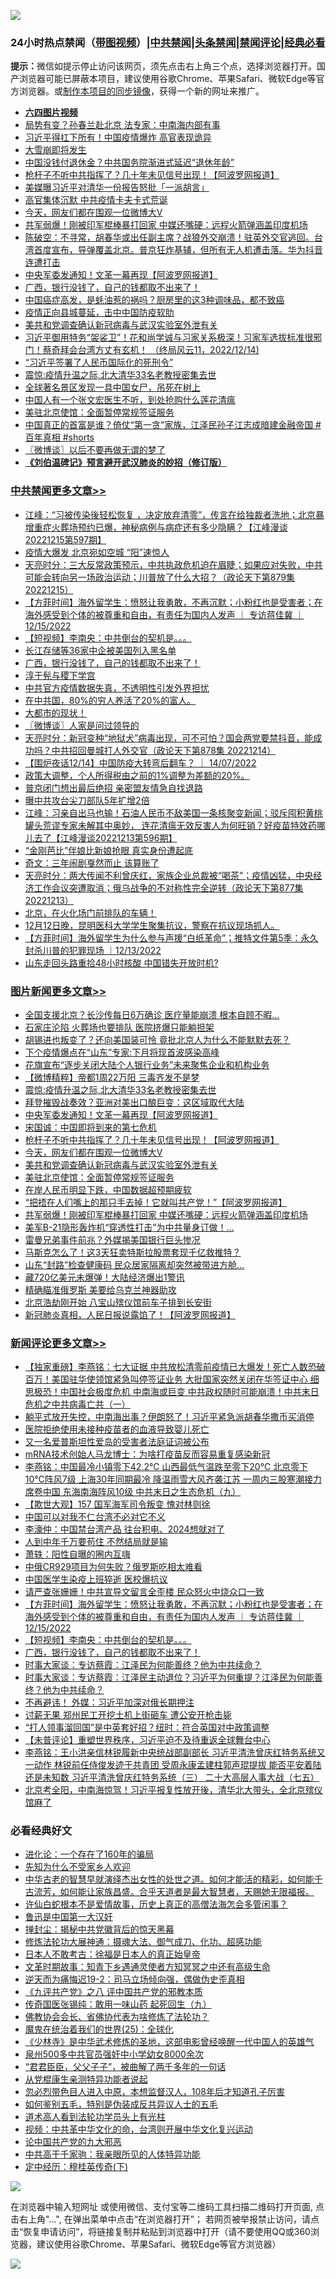 ![](https://raw.githubusercontent.com/jsvpn/jsproxy/dev/64photo/fqnews-qr.jpg)

<div id="tt">
<h3>24小时热点禁闻（<a href="https://aaa.v2dns.tk/?QAjUl=BgRp5UNKRn&T5Vk=fPVH&Q59Ab=WxGE" target="_blank">带图视频</a>）|<a href="#%E4%B8%AD%E5%85%B1%E7%A6%81%E9%97%BB%E6%9B%B4%E5%A4%9A%E6%96%87%E7%AB%A0">中共禁闻</a>|<a href="#%E5%9B%BE%E7%89%87%E6%96%B0%E9%97%BB%E6%9B%B4%E5%A4%9A%E6%96%87%E7%AB%A0">头条禁闻</a>|<a href="#%E6%96%B0%E9%97%BB%E8%AF%84%E8%AE%BA%E6%9B%B4%E5%A4%9A%E6%96%87%E7%AB%A0">禁闻评论|<a href="#%E5%BF%85%E7%9C%8B%E7%BB%8F%E5%85%B8%E5%A5%BD%E6%96%87">经典必看</a></h3>
<div><b>提示：</b>微信如提示停止访问该网页，须先点击右上角三个点，选择浏览器打开。国产浏览器可能已屏蔽本项目，建议使用谷歌Chrome、苹果Safari、微软Edge等官方浏览器。或<a href="%E5%88%B6%E4%BD%9Cgit%E7%A6%81%E9%97%BB%E9%95%9C%E5%83%8F.md">制作本项目的同步镜像</a>，获得一个新的网址来推广。</div>
<ul>
<li><b><a href="http://d2.v2rss.gq/64.mp4" target="_blank">六四图片视频</a></b></li>
<li><a href="/baitai/20221215/1823994.md">局势有变？孙春兰赴北京 法专家：中南海内部有事</a></li>
<li><a href="/cnnews/20221216/1824074.md">习近平得扛下所有！中国疫情爆炸 高官表现诡异</a></li>
<li><a href="/ssgc/20221215/1823996.md">大雪崩即将发生</a></li>
<li><a href="/cnnews/20221215/1823943.md">中国没钱付退休金？中共国务院渐进式延迟“退休年龄”</a></li>
<li><a href="/topimagenews/20221216/1824189.md">枪杆子不听中共指挥了？几十年未见信号出现！【阿波罗网报道】</a></li>
<li><a href="/baitai/20221216/1824148.md">美媒曝习近平对清华一份报告怒批「一派胡言」</a></li>
<li><a href="/ssgc/20221215/1823988.md">高官集体沉默 中共疫情卡夫卡式荒诞</a></li>
<li><a href="/topimagenews/20221216/1824109.md">今天，网友们都在围观一位微博大V</a></li>
<li><a href="/topimagenews/20221215/1823961.md">共军弱爆！刚被印军棍棒暴打回家 中媒还嘴硬：远程火箭弹涵盖印度机场</a></li>
<li><a href="/sohnews/20221215/1823982.md">陈破空：不寻常，胡春华或出任副主席？战狼外交崩溃！驻英外交官逃回。台湾首度宣布，导弹覆盖北京。普京狂炸基辅，但所有无人机遭击落。华为抖音连遭打击</a></li>
<li><a href="/topimagenews/20221216/1824235.md">中央军委发通知！文革一幕再现【阿波罗网报道】</a></li>
<li><a href="/comments/20221216/1824092.md">广西，银行没钱了，自己的钱都取不出来了！</a></li>
<li><a href="/health/20221215/1823940.md">中国癌症高发，是蚝油惹的祸吗？厨房里的这3种调味品，都不致癌</a></li>
<li><a href="/cnnews/20221216/1824116.md">疫情正向县城蔓延，击中中国防疫软肋</a></li>
<li><a href="/topimagenews/20221216/1824108.md">美共和党调查确认新冠病毒与武汉实验室外泄有关</a></li>
<li><a href="/sohnews/20221216/1824140.md">习近平御用特务“袈裟卫”！花和尚学诚与习家关系极深！习家军选拔标准很邪门！蔡奇拜会台湾方丈有玄机！ （终局风云11，2022/12/14)</a></li>
<li><a href="/baitai/20221216/1824188.md">“习近平签署了人民币国际化的死刑令”</a></li>
<li><a href="/topimagenews/20221216/1824277.md">震惊:疫情升温之际,北大清华33名老教授密集去世</a></li>
<li><a href="/cnnews/20221216/1824251.md">全球著名景区发现一具中国女尸，吊死在树上</a></li>
<li><a href="/sohnews/20221216/1824066.md">中国人有一个张文宏医生不听，到处抢购什么莲花清瘟</a></li>
<li><a href="/topimagenews/20221216/1824058.md">美驻北京使馆：全面暂停常规签证服务</a></li>
<li><a href="/sohnews/20221216/1824126.md">中国真正的首富是谁？倚仗“第一贪”家族，江泽民孙子江志成暗建金融帝国 #百年真相  #shorts</a></li>
<li><a href="/ssgc/20221216/1824181.md">〖微博谈〗以后不要再做无谓的梦了</a></li>
<li><b><a href="/comments/20200207/1272816.md" target="_blank">《刘伯温碑记》预言避开武汉肺炎的妙招（修订版）</a></b></li>
</ul>
</div>

<div class="catlist">
<h3><a href="/cbnews/" target="_blank">中共禁闻</a><span><a href="/cbnews/" target="_blank" rel="nofollow">更多文章>></a></span></h3>
<ul>
<li><a href="/cbnews/20221216/1824297.md" target="_blank">江峰：“习被传染後轻松恢复 ，决定放弃清零”，传言在给独裁者洗地；北京暴增重症火葬场预约已爆，神秘病例与病症还有多少隐瞒？【江峰漫谈20221215第597期】</a></li>
<li><a href="/cbnews/20221216/1824278.md" target="_blank">疫情大爆发 北京宛如空城 “阳”速惊人</a></li>
<li><a href="/cbnews/20221216/1824233.md" target="_blank">天亮时分：三大反常政策预示，中共执政危机迫在眉睫；如果应对失败，中共可能会转向另一场政治运动；川普放了什么大招？（政论天下第879集 20221215）</a></li>
<li><a href="/comments/20221216/1824153.md" target="_blank">【方菲时间】海外留学生：愤怒让我勇敢，不再沉默；小粉红也是受害者；在海外感受到个体的被尊重和自由，有责任为国内人发声 ｜ 专访蒋佳冀 ｜12/15/2022</a></li>
<li><a href="/comments/20221216/1824139.md" target="_blank">【短视频】李南央：中共倒台的契机是。。。</a></li>
<li><a href="/cbnews/20221216/1824138.md" target="_blank">长江存储等36家中企被美国列入黑名单</a></li>
<li><a href="/comments/20221216/1824092.md" target="_blank">广西，银行没钱了，自己的钱都取不出来了！</a></li>
<li><a href="/cbnews/20221215/1789262.md" target="_blank">淳于髡与稷下学宫</a></li>
<li><a href="/cbnews/20221215/1823922.md" target="_blank">中共官方疫情数据失真，不透明性引发外界担忧</a></li>
<li><a href="/comments/20221215/1823855.md" target="_blank">在中共国，80%的穷人养活了20%的富人。</a></li>
<li><a href="/comments/20221215/1823826.md" target="_blank">大都市的现状！</a></li>
<li><a href="/cbnews/20221215/1823820.md" target="_blank">〖微博谈〗人家是问过领导的</a></li>
<li><a href="/cbnews/20221215/1823803.md" target="_blank">天亮时分：新冠变种“地狱犬”病毒出现，可不可怕？国会两党要禁抖音，能成功吗？中共招回曼城打人外交官（政论天下第878集 20221214）</a></li>
<li><a href="/comments/20221215/1823698.md" target="_blank">【围炉夜话12/14】中国防疫大转弯后翻车？ ｜ 14/07/2022</a></li>
<li><a href="/comments/20221215/1823624.md" target="_blank">政策大调整，个人所得税由之前的1%调整为差额的20%。</a></li>
<li><a href="/cbnews/20221214/1823507.md" target="_blank">普京闭门想出最后绝招 亲密盟友情急自找退路</a></li>
<li><a href="/cbnews/20221214/1823445.md" target="_blank">曝中共攻台尖刀部队5年扩增2倍</a></li>
<li><a href="/cbnews/20221214/1823418.md" target="_blank">江峰：习亲自出马也输！石油人民币不敌美国一条核聚变新闻；驳斥囤积黄桃罐头荒谬专家未解其中奥妙， 连花清瘟无效反害人为何旺销？好疫苗特效药哪儿去了【江峰漫谈20221213第596期】</a></li>
<li><a href="/cbnews/20221214/1823387.md" target="_blank">“金刚芭比”伴娘比新娘抢眼 真实身份遭起底</a></li>
<li><a href="/cbnews/20221214/1823372.md" target="_blank">奇文：三年闹剧戛然而止 该算账了</a></li>
<li><a href="/cbnews/20221214/1823348.md" target="_blank">天亮时分：两大传闻不利曾庆红，家族企业总裁被“喝茶”；疫情凶猛，中央经济工作会议突遭取消；俄乌战争的不对称性完全逆转（政论天下第877集 20221213）</a></li>
<li><a href="/comments/20221214/1823333.md" target="_blank">北京，在火化场门前排队的车辆！</a></li>
<li><a href="/comments/20221214/1823321.md" target="_blank">12月12日晚，昆明医科大学学生聚集抗议，警察在抗议现场抓人。</a></li>
<li><a href="/comments/20221214/1823255.md" target="_blank">【方菲时间】海外留学生为什么参与声援“白纸革命”；推特文件第5季：永久封杀川普的犯罪现场 ｜12/13/2022</a></li>
<li><a href="/cbnews/20221214/1823233.md" target="_blank">山东走回头路重拾48小时核酸 中国错失开放时机?</a></li>

</ul>
</div>
<div class="catlist">
<h3><a href="/topimagenews/" target="_blank">图片新闻</a><span><a href="/topimagenews/" target="_blank" rel="nofollow">更多文章>></a></span></h3>
<ul>
<li><a href="/topimagenews/20221216/1824330.md" target="_blank">全国支援北京？长沙传每日6万确诊 医疗量能崩溃 根本自顾不暇…</a></li>
<li><a href="/topimagenews/20221216/1824322.md" target="_blank">石家庄沦陷 火葬场也要排队 医院挤爆只能躺担架</a></li>
<li><a href="/topimagenews/20221216/1824310.md" target="_blank">胡锡进也叛变了？还向美国装可怜 竟批北京人为什么不能默默去死？</a></li>
<li><a href="/topimagenews/20221216/1824302.md" target="_blank">下个疫情爆点在“山东”专家:下月将现首波感染高峰</a></li>
<li><a href="/topimagenews/20221216/1824301.md" target="_blank">花旗宣布“逐步关闭大陆个人银行业务”未来聚焦企业和机构业务</a></li>
<li><a href="/topimagenews/20221216/1824287.md" target="_blank">【微博精粹】帝都1周22万阳 三毒齐发不是梦</a></li>
<li><a href="/topimagenews/20221216/1824277.md" target="_blank">震惊:疫情升温之际,北大清华33名老教授密集去世</a></li>
<li><a href="/topimagenews/20221216/1824261.md" target="_blank">拜登摧毁战奏效？亚洲对美出口酿巨变：这区域取代大陆</a></li>
<li><a href="/topimagenews/20221216/1824235.md" target="_blank">中央军委发通知！文革一幕再现【阿波罗网报道】</a></li>
<li><a href="/topimagenews/20221216/1824234.md" target="_blank">宋国诚：中国即将到来的第七危机</a></li>
<li><a href="/topimagenews/20221216/1824189.md" target="_blank">枪杆子不听中共指挥了？几十年未见信号出现！【阿波罗网报道】</a></li>
<li><a href="/topimagenews/20221216/1824109.md" target="_blank">今天，网友们都在围观一位微博大V</a></li>
<li><a href="/topimagenews/20221216/1824108.md" target="_blank">美共和党调查确认新冠病毒与武汉实验室外泄有关</a></li>
<li><a href="/topimagenews/20221216/1824058.md" target="_blank">美驻北京使馆：全面暂停常规签证服务</a></li>
<li><a href="/topimagenews/20221216/1824057.md" target="_blank">在岸人民币明显下跌，中国数据超预期疲软</a></li>
<li><a href="/topimagenews/20221215/1824008.md" target="_blank">“把捂在人们嘴上的那只手去掉！它就叫共产党！”【阿波罗网报道】</a></li>
<li><a href="/topimagenews/20221215/1823961.md" target="_blank">共军弱爆！刚被印军棍棒暴打回家 中媒还嘴硬：远程火箭弹涵盖印度机场</a></li>
<li><a href="/topimagenews/20221215/1823952.md" target="_blank">美军B-21隐形轰炸机“穿透性打击”为中共量身订做！…</a></li>
<li><a href="/topimagenews/20221215/1823926.md" target="_blank">雷曼兄弟事件前兆？外媒揭美国银行巨头惨况</a></li>
<li><a href="/topimagenews/20221215/1823921.md" target="_blank">马斯克怎么了！这3天狂卖特斯拉股票套现千亿救推特？</a></li>
<li><a href="/topimagenews/20221215/1823883.md" target="_blank">山东“封路”检查健康码 民众居家隔离却突然被带进方舱…</a></li>
<li><a href="/topimagenews/20221215/1823864.md" target="_blank">藏720亿美元未爆弹！大陆经济爆出1警讯</a></li>
<li><a href="/topimagenews/20221215/1823827.md" target="_blank">精确瞄准俄罗斯 美要给乌克兰神器助攻</a></li>
<li><a href="/topimagenews/20221215/1823805.md" target="_blank">北京浩劫刚开始 八宝山殡仪馆前车子排到长安街</a></li>
<li><a href="/topimagenews/20221215/1823788.md" target="_blank">新冠肺炎真相，人民日报说露馅了！【阿波罗网报道】</a></li>

</ul>
</div>
<div class="catlist">
<h3><a href="/comments/" target="_blank">新闻评论</a><span><a href="/comments/" target="_blank" rel="nofollow">更多文章>></a></span></h3>
<ul>
<li><a href="/comments/20221216/1824316.md" target="_blank">【独家重磅】李燕铭：七大证据 中共放松清零前疫情已大爆发！死亡人数恐破百万！美国驻华使领馆紧急叫停签证业务 大批国家突然关闭在华签证中心 细思极恐！中国社会极度危机 中南海或巨变 中共政权随时可能崩溃！中共末日危机之中共病毒亡共（一）</a></li>
<li><a href="/comments/20221216/1824298.md" target="_blank">躺平式放开失控，中南海出事？伊朗怒了！习近平紧急派胡春华撒币买消停</a></li>
<li><a href="/comments/20221216/1824266.md" target="_blank">医院拒绝使用未接种疫苗者的血液导致婴儿死亡</a></li>
<li><a href="/comments/20221216/1824259.md" target="_blank">又一名爱普斯坦性爱岛的受害者法庭证词被公布</a></li>
<li><a href="/comments/20221216/1824254.md" target="_blank">mRNA技术创始人马龙博士：为啥打疫苗反而容易重复感染新冠</a></li>
<li><a href="/comments/20221216/1824256.md" target="_blank">李燕铭：中国最冷小镇零下42.2℃ 山西最低气温跌至零下20℃ 北京零下10℃阵风7级 上海30年同期最冷 降温雨雪大风齐袭江苏 一周内三股寒潮接力席卷中国 东海南海阵风10级 中共末日之生态危机（九）</a></li>
<li><a href="/comments/20221216/1824244.md" target="_blank">【欺世大观】157 国军海军司令叛变 愧对林则徐</a></li>
<li><a href="/comments/20221216/1824243.md" target="_blank">中国可以对我不仁台湾不必对它不义</a></li>
<li><a href="/comments/20221216/1824242.md" target="_blank">李濠仲：中国禁台湾产品 往台积电、2024想就对了</a></li>
<li><a href="/comments/20221216/1824213.md" target="_blank">人到中年千万要苟住 不然结局就是输</a></li>
<li><a href="/comments/20221216/1824212.md" target="_blank">萧轶：阳性自曝的圈内互嗨</a></li>
<li><a href="/comments/20221216/1824205.md" target="_blank">中俄CR929项目为何失败？俄罗斯吃相太难看</a></li>
<li><a href="/comments/20221216/1824183.md" target="_blank">中国医学生染疫上班猝逝 医校爆抗议</a></li>
<li><a href="/comments/20221216/1824182.md" target="_blank">请严查张姗姗！中共宣导文留言全歪楼 民众怒火中烧众口一致</a></li>
<li><a href="/comments/20221216/1824153.md" target="_blank">【方菲时间】海外留学生：愤怒让我勇敢，不再沉默；小粉红也是受害者；在海外感受到个体的被尊重和自由，有责任为国内人发声 ｜ 专访蒋佳冀 ｜12/15/2022</a></li>
<li><a href="/comments/20221216/1824139.md" target="_blank">【短视频】李南央：中共倒台的契机是。。。</a></li>
<li><a href="/comments/20221216/1824092.md" target="_blank">广西，银行没钱了，自己的钱都取不出来了！</a></li>
<li><a href="/comments/20221215/1824037.md" target="_blank">时事大家谈：专访蔡霞：江泽民为何能善终？他为中共续命？</a></li>
<li><a href="/comments/20221215/1824031.md" target="_blank">时事大家谈：专访蔡霞：江泽民主动退位？习近平为何重提？江泽民为何能善终？他为中共续命？</a></li>
<li><a href="/comments/20221215/1823993.md" target="_blank">不再避讳！ 外媒：习近平加深对俄长期押注</a></li>
<li><a href="/comments/20221215/1823992.md" target="_blank">讨薪无果 郑州民工开挖土机上街砸车 遭公安开枪击毙</a></li>
<li><a href="/comments/20221215/1823991.md" target="_blank">“打人领事溜回国”是中英套好招？纽时：符合英国对中政策调整</a></li>
<li><a href="/comments/20221215/1823989.md" target="_blank">【未普评论】重塑世界秩序，习近平迫不及待重返全球舞台中心</a></li>
<li><a href="/comments/20221215/1823889.md" target="_blank">李燕铭：王小洪亲信林锐履新中央统战部副部长 习近平清洗曾庆红特务系统又一动作 林锐前任侍俊发迹于共青团 受周永康孟建柱郭声琨提拔 能否平安着陆还是未知数 习近平清洗曾庆红特务系统（三） 二十大高层人事大战（七五）</a></li>
<li><a href="/comments/20221215/1823874.md" target="_blank">北京考全阳，中南海惊驾！习近平报复性放开後，清华北大带头，全北京殡仪馆麻了</a></li>

</ul>
</div>

<div class="catlist">
<h3>必看经典好文</h3>
<ul>
<li><a href="/comments/20200907/1392278.md" target="_blank">进化论：一个存在了160年的骗局</a></li>
<li><a href="/comments/20200620/1346848.md" target="_blank">先知为什么不受家乡人欢迎</a></li>
<li><a href="/comments/20210420/1529876.md" target="_blank">中华古老的智慧早就演绎杰出女性的处世之道。如何才能活的精彩，如何能千古流芳，如何能让家族昌盛。合乎天道者是最大智慧者，天赐她无限福报。</a></li>
<li><a href="/cnnews/20180504/937198.md" target="_blank">许仙白蛇根本不是爱情故事，历史上真正的高僧法海怎会多管闲事？</a></li>
<li><a href="/cnnews/20210213/1486568.md" target="_blank">鲁迅是中国第一大汉奸</a></li>
<li><a href="/topimagenews/20170218/694213.md" target="_blank">掸封尘：揭秘中共党徽背后的惊天黑幕</a></li>
<li><a href="/comments/20191203/1234383.md" target="_blank">修炼法轮功大展神通：摄魂大法、御气成刀、化功、超感功能</a></li>
<li><a href="/sohnews/20160609/543313.md" target="_blank">日本人不敢考古：徐福是日本人的真正始皇帝</a></li>
<li><a href="/comments/20200308/1290079.md" target="_blank">文革时期故事：知青下乡遇通灵使者方知冥冥之中还有高级生命</a></li>
<li><a href="/tculture/20190304/1091074.md" target="_blank">逆天而为痛悔迟19-2：司马立场倾向强，偶做伪史歪真相</a></li>
<li><a href="/bookonline/20131116/201047.md" target="_blank">《九评共产党》之八 评中国共产党的邪教本质</a></li>
<li><a href="/comments/20220214/1691990.md" target="_blank">传奇国医张锡纯：敢用一味山药 起死回生（九）</a></li>
<li><a href="/sohnews/20150109/351438.md" target="_blank">佛教协会会长、省佛协代表为啥修炼了法轮功？</a></li>
<li><a href="/comments/20181017/1014654.md" target="_blank">魔鬼在统治着我们的世界(25)：全球化</a></li>
<li><a href="/comments/20201013/1412612.md" target="_blank">《少林寺》是中华武术修炼的圣地，这部电影曾经唤醒一代中国人的英雄气</a></li>
<li><a href="/comments/20200704/783272.md" target="_blank">泉州500多中共官员强奸中小学幼女8000余次</a></li>
<li><a href="/comments/20220728/1764149.md" target="_blank">“君君臣臣，父父子子”，被曲解了两千多年的一句话</a></li>
<li><a href="/comments/20210720/1516768.md" target="_blank">从党棍康生亲测特异功能者说起</a></li>
<li><a href="/comments/20220722/1761714.md" target="_blank">忽必烈带色目人进入中原，本想监督汉人，108年后才知道孔子厉害</a></li>
<li><a href="/comments/20221120/1813928.md" target="_blank">如何鉴别五毛，特别是伪装成反共异议人士的五毛</a></li>
<li><a href="/comments/20200227/1284657.md" target="_blank">道术高人看到法轮功学员头上有光柱</a></li>
<li><a href="/comments/20220119/1681422.md" target="_blank">视频：中共革中华文化的命，台湾则开展中华文化复兴运动</a></li>
<li><a href="/comments/20200717/1361899.md" target="_blank">论中国共产党的九大邪恶</a></li>
<li><a href="/cnnews/20221111/1809674.md" target="_blank">中共高干千家驹：我亲眼所见的人体特异功能</a></li>
<li><a href="/tculture/xiulian/20151108/468739.md" target="_blank">定中经历：穆桂英传奇(下)</a></li>

</ul>
</div>

![](https://raw.githubusercontent.com/jsvpn/jsproxy/dev/64photo/fqnews-qr.jpg)

在浏览器中输入短网址 或使用微信、支付宝等二维码工具扫描二维码打开页面, 点击右上角"...", 在弹出菜单中点击“在浏览器打开”； 若网页被举报禁止访问，请点击“恢复申请访问”，将链接复制并粘贴到浏览器中打开（请不要使用QQ或360浏览器，建议使用谷歌Chrome、苹果Safari、微软Edge等官方浏览器）

![](https://raw.githubusercontent.com/jsvpn/jsproxy/dev/64photo/wx.jpg)